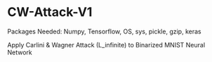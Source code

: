 # CW-Attack-V1

Packages Needed: Numpy, Tensorflow, OS, sys, pickle, gzip, keras

Apply Carlini & Wagner Attack (L_infinite) to Binarized MNIST Neural Network 
